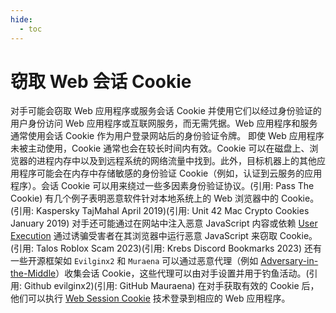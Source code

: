 ```yaml
---
hide:
  - toc
---
```


# 窃取 Web 会话 Cookie

对手可能会窃取 Web 应用程序或服务会话 Cookie 并使用它们以经过身份验证的用户身份访问 Web 应用程序或互联网服务，而无需凭据。Web 应用程序和服务通常使用会话 Cookie 作为用户登录网站后的身份验证令牌。  即使 Web 应用程序未被主动使用，Cookie 通常也会在较长时间内有效。Cookie 可以在磁盘上、浏览器的进程内存中以及到远程系统的网络流量中找到。此外，目标机器上的其他应用程序可能会在内存中存储敏感的身份验证 Cookie（例如，认证到云服务的应用程序）。会话 Cookie 可以用来绕过一些多因素身份验证协议。(引用: Pass The Cookie)  有几个例子表明恶意软件针对本地系统上的 Web 浏览器中的 Cookie。(引用: Kaspersky TajMahal April 2019)(引用: Unit 42 Mac Crypto Cookies January 2019) 对手还可能通过在网站中注入恶意 JavaScript 内容或依赖 [User Execution](https://attack.mitre.org/techniques/T1204) 通过诱骗受害者在其浏览器中运行恶意 JavaScript 来窃取 Cookie。(引用: Talos Roblox Scam 2023)(引用: Krebs Discord Bookmarks 2023)  还有一些开源框架如 `Evilginx2` 和 `Muraena` 可以通过恶意代理（例如 [Adversary-in-the-Middle](https://attack.mitre.org/techniques/T1557)）收集会话 Cookie，这些代理可以由对手设置并用于钓鱼活动。(引用: Github evilginx2)(引用: GitHub Mauraena)  在对手获取有效的 Cookie 后，他们可以执行 [Web Session Cookie](https://attack.mitre.org/techniques/T1550/004) 技术登录到相应的 Web 应用程序。
